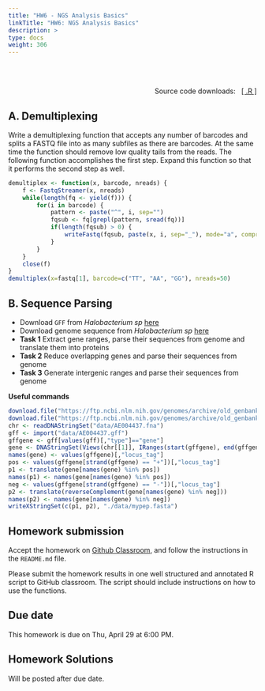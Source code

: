 ```yaml
---
title: "HW6 - NGS Analysis Basics"
linkTitle: "HW6: NGS Analysis Basics"
description: >
type: docs
weight: 306
---
```


<br></br>

<div style="text-align: right"> 
Source code downloads: &nbsp; <a href="https://raw.githubusercontent.com/tgirke/GEN242//main/content/en/assignments/Homework/HW06/HW06.R" target="_blank">[ .R ]</a>
</div>

## A. Demultiplexing
	
Write a demultiplexing function that accepts any number of
barcodes and splits a FASTQ file into as many subfiles as there are barcodes.
At the same time the function should remove low quality tails from the reads.
The following function accomplishes the first step. Expand this function so
that it performs the second step as well. 

```r
demultiplex <- function(x, barcode, nreads) {
	f <- FastqStreamer(x, nreads) 
	while(length(fq <- yield(f))) {
		for(i in barcode) {
			pattern <- paste("^", i, sep="")
			fqsub <- fq[grepl(pattern, sread(fq))] 
			if(length(fqsub) > 0) {
				writeFastq(fqsub, paste(x, i, sep="_"), mode="a", compress=FALSE)
			}
		}
	}
	close(f)
}
demultiplex(x=fastq[1], barcode=c("TT", "AA", "GG"), nreads=50)
```

## B. Sequence Parsing 

* Download `GFF` from _Halobacterium sp_  [here](https://ftp.ncbi.nlm.nih.gov/genomes/archive/old_genbank/Bacteria/Halobacterium_sp_uid217/AE004437.gff)
* Download genome sequence from _Halobacterium sp_ [here](https://ftp.ncbi.nlm.nih.gov/genomes/archive/old_genbank/Bacteria/Halobacterium_sp_uid217/AE004437.fna)
* __Task 1__ Extract gene ranges, parse their sequences from genome and translate them into proteins
* __Task 2__ Reduce overlapping genes and parse their sequences from genome
* __Task 3__ Generate intergenic ranges and parse their sequences from genome

__Useful commands__

```r
download.file("https://ftp.ncbi.nlm.nih.gov/genomes/archive/old_genbank/Bacteria/Halobacterium_sp_uid217/AE004437.gff", "data/AE004437.gff")
download.file("https://ftp.ncbi.nlm.nih.gov/genomes/archive/old_genbank/Bacteria/Halobacterium_sp_uid217/AE004437.fna", "data/AE004437.fna")
chr <- readDNAStringSet("data/AE004437.fna")
gff <- import("data/AE004437.gff")
gffgene <- gff[values(gff)[,"type"]=="gene"]
gene <- DNAStringSet(Views(chr[[1]], IRanges(start(gffgene), end(gffgene))))
names(gene) <- values(gffgene)[,"locus_tag"]
pos <- values(gffgene[strand(gffgene) == "+"])[,"locus_tag"]
p1 <- translate(gene[names(gene) %in% pos])
names(p1) <- names(gene[names(gene) %in% pos])
neg <- values(gffgene[strand(gffgene) == "-"])[,"locus_tag"]
p2 <- translate(reverseComplement(gene[names(gene) %in% neg]))
names(p2) <- names(gene[names(gene) %in% neg])
writeXStringSet(c(p1, p2), "./data/mypep.fasta")
```

## Homework submission

Accept the homework on [Github Classroom](https://classroom.github.com/a/VD7BHDxW), and follow the instructions in the `README.md` file.

Please submit the homework results in one well structured and annotated R script to GitHub classroom. The script should include instructions on how to use the functions.

## Due date

This homework is due on Thu, April 29 at 6:00 PM.

## Homework Solutions

Will be posted after due date.

